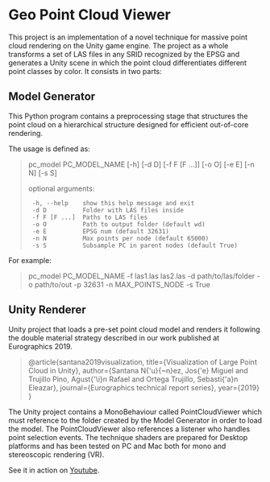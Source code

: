 # Geo Point Cloud Viewer

This project is an implementation of a novel technique for massive point cloud rendering on the Unity game engine. The project as a whole transforms a set of LAS files in any SRID recognized by the EPSG and generates a Unity scene in which the point cloud differentiates different point classes by color.
It consists in two parts:

## Model Generator

This Python program contains a preprocessing stage that structures the point cloud on a hierarchical structure designed for efficient out-of-core rendering.

The usage is defined as:

> pc_model PC_MODEL_NAME [-h] [-d D] [-f F [F ...]] [-o O] [-e E] [-n N]
> [-s S]
> 
> optional arguments:
> 
>      -h, --help    show this help message and exit 
>      -d D          Folder with LAS files inside
>      -f F [F ...]  Paths to LAS files
>      -o O          Path to output folder (default wd)
>      -e E          EPSG num (default 32631)
>      -n N          Max points per node (default 65000)
>      -s S          Subsample PC in parent nodes (default True)
  
  
For example:

> pc_model PC_MODEL_NAME -f las1.las las2.las -d path/to/las/folder -o path/to/out -p 32631 -n MAX_POINTS_NODE -s True 

## Unity Renderer

Unity project that loads a pre-set point cloud model and renders it following the double material strategy described in our work published at Eurographics 2019.


> @article{santana2019visualization,
  title={Visualization of Large Point Cloud in Unity},
  author={Santana N{\'u}{\~n}ez, Jos{\'e} Miguel and Trujillo Pino, Agust{\'\i}n Rafael and Ortega Trujillo, Sebasti{\'a}n Eleazar},
  journal={Eurographics technical report series},
  year={2019}
}

The Unity project contains a MonoBehaviour called PointCloudViewer which must reference to the folder created by the Model Generator in order to load the model. The PointCloudViewer also references a listener who handles point selection events. The technique shaders are prepared for Desktop platforms and has been tested on PC and Mac both for mono and stereoscopic rendering (VR). 

See it in action on [Youtube](https://www.youtube.com/watch?v=M-L_zB4L3k0).
